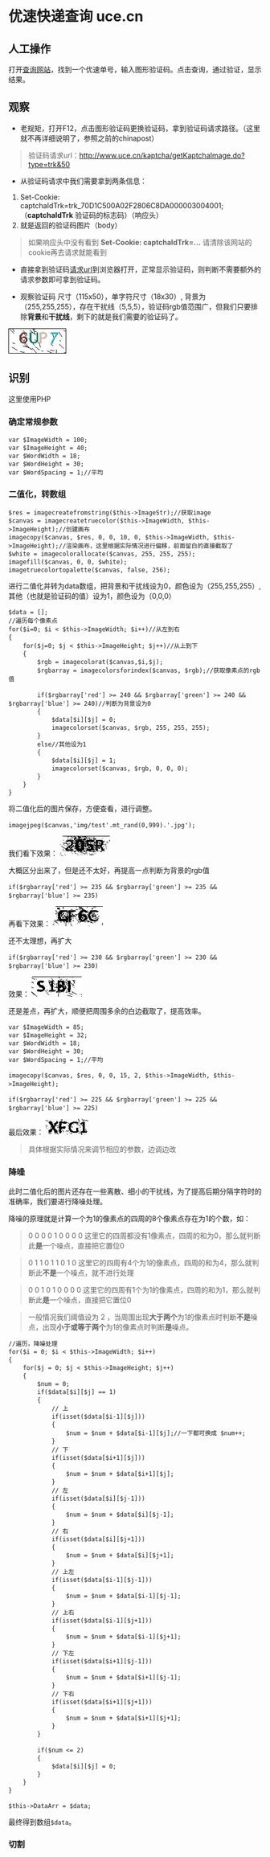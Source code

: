 # 优速快递查询 uce.cn

## 人工操作

打开[查询网站](http://www.uce.cn/service/expressTracking.html)，找到一个优速单号，输入图形验证码。点击查询，通过验证，显示结果。

## 观察

- 老规矩，打开F12，点击图形验证码更换验证码，拿到验证码请求路径。（这里就不再详细说明了，参照之前的chinapost）
> 验证码请求url：http://www.uce.cn/kaptcha/getKaptchaImage.do?type=trk&50

- 从验证码请求中我们需要拿到两条信息：
1. Set-Cookie: captchaIdTrk=trk_70D1C500A02F2806C8DA000003004001;（**captchaIdTrk** 验证码的标志码）（响应头）
2. 就是返回的验证码图片（body）
> 如果响应头中没有看到 **Set-Cookie: captchaIdTrk=...** 请清除该网站的cookie再去请求就能看到

- 直接拿到验证码[请求url](http://www.uce.cn/kaptcha/getKaptchaImage.do?type=trk&50)到浏览器打开，正常显示验证码，则判断不需要额外的请求参数即可拿到验证码。

- 观察验证码
尺寸（115x50），单字符尺寸（18x30）,
背景为（255,255,255），存在干扰线（5,5,5），验证码rgb值范围广，但我们只要排除**背景**和**干扰线**，剩下的就是我们需要的验证码了。

![1](https://github.com/LuMitchell/crack_captcha/blob/master/images/captcha.jpg)


## 识别

这里使用PHP

### 确定常规参数
```
var $ImageWidth = 100;
var $ImageHeight = 40;
var $WordWidth = 18;
var $WordHeight = 30;
var $WordSpacing = 1;//平均
```

### 二值化，转数组
```
$res = imagecreatefromstring($this->ImageStr);//获取image
$canvas = imagecreatetruecolor($this->ImageWidth, $this->ImageHeight);//创建画布
imagecopy($canvas, $res, 0, 0, 10, 0, $this->ImageWidth, $this->ImageHeight);//渲染画布，这里根据实际情况进行偏移，前面留白的直接截取了
$white = imagecolorallocate($canvas, 255, 255, 255);
imagefill($canvas, 0, 0, $white);
imagetruecolortopalette($canvas, false, 256);
```

进行二值化并转为data数组，把背景和干扰线设为0，颜色设为（255,255,255）,其他（也就是验证码的值）设为1，颜色设为（0,0,0）
```
$data = [];
//遍历每个像素点
for($i=0; $i < $this->ImageWidth; $i++)//从左到右
{
    for($j=0; $j < $this->ImageHeight; $j++)//从上到下
    {
        $rgb = imagecolorat($canvas,$i,$j);
        $rgbarray = imagecolorsforindex($canvas, $rgb);//获取像素点的rgb值

        if($rgbarray['red'] >= 240 && $rgbarray['green'] >= 240 && $rgbarray['blue'] >= 240)//判断为背景设为0
        {
            $data[$i][$j] = 0;
            imagecolorset($canvas, $rgb, 255, 255, 255);
        }
        else//其他设为1
        {
            $data[$i][$j] = 1;
            imagecolorset($canvas, $rgb, 0, 0, 0);
        }
    }
}
```

将二值化后的图片保存，方便查看，进行调整。

`imagejpeg($canvas,'img/test'.mt_rand(0,999).'.jpg');`

我们看下效果：
![2](https://github.com/LuMitchell/crack_captcha/blob/master/images/test300.jpg)

大概区分出来了，但是还不太好，再提高一点判断为背景的rgb值

`if($rgbarray['red'] >= 235 && $rgbarray['green'] >= 235 && $rgbarray['blue'] >= 235)`

再看下效果：
![3](https://github.com/LuMitchell/crack_captcha/blob/master/images/test909.jpg)

还不太理想，再扩大

`if($rgbarray['red'] >= 230 && $rgbarray['green'] >= 230 && $rgbarray['blue'] >= 230)`

效果：
![4](https://github.com/LuMitchell/crack_captcha/blob/master/images/test959.jpg)

还是差点，再扩大，顺便把周围多余的白边截取了，提高效率。

```
var $ImageWidth = 85;
var $ImageHeight = 32;
var $WordWidth = 18;
var $WordHeight = 30;
var $WordSpacing = 1;//平均
```

`imagecopy($canvas, $res, 0, 0, 15, 2, $this->ImageWidth, $this->ImageHeight);`

`if($rgbarray['red'] >= 225 && $rgbarray['green'] >= 225 && $rgbarray['blue'] >= 225)`

最后效果：
![5](https://github.com/LuMitchell/crack_captcha/blob/master/images/test422.jpg)

> 具体根据实际情况来调节相应的参数，边调边改


### 降噪

此时二值化后的图片还存在一些离散、细小的干扰线，为了提高后期分隔字符时的准确率，我们要进行降噪处理。

降噪的原理就是计算一个为1的像素点的四周的8个像素点存在为1的个数，如：
> 0 0 0
> 0 1 0
> 0 0 0  这里它的四周都没有1像素点，四周的和为0，那么就判断此**是**一个噪点，直接把它置位0

> 0 1 1
> 0 1 1
> 0 1 0  这里它的四周有4个为1的像素点，四周的和为4，那么就判断此**不是**一个噪点，就不进行处理

> 0 0 1
> 0 1 0
> 0 0 0  这里它的四周有1个为1的像素点，四周的和为1，那么就判断此**是**一个噪点，直接把它置位0

> 一般情况我们阈值设为 2 ，当周围出现**大于两个**为1的像素点时判断**不是**噪点，出现**小于或等于两个**为1的像素点时判断**是**噪点。

```
//遍历，降噪处理
for($i = 0; $i < $this->ImageWidth; $i++)
{
    for($j = 0; $j < $this->ImageHeight; $j++)
    {
        $num = 0;
        if($data[$i][$j] == 1)
        {
            // 上
            if(isset($data[$i-1][$j]))
            {
                $num = $num + $data[$i-1][$j];//一下都可换成 $num++;
            }
            // 下
            if(isset($data[$i+1][$j]))
            {
                $num = $num + $data[$i+1][$j];
            }
            // 左
            if(isset($data[$i][$j-1]))
            {
                $num = $num + $data[$i][$j-1];
            }
            // 右
            if(isset($data[$i][$j+1]))
            {
                $num = $num + $data[$i][$j+1];
            }
            // 上左
            if(isset($data[$i-1][$j-1]))
            {
                $num = $num + $data[$i-1][$j-1];
            }
            // 上右
            if(isset($data[$i-1][$j+1]))
            {
                $num = $num + $data[$i-1][$j+1];
            }
            // 下左
            if(isset($data[$i+1][$j-1]))
            {
                $num = $num + $data[$i+1][$j-1];
            }
            // 下右
            if(isset($data[$i+1][$j+1]))
            {
                $num = $num + $data[$i+1][$j+1];
            }
        }

        if($num <= 2)
        {
            $data[$i][$j] = 0;
        }
    }
}
```

`$this->DataArr = $data;`

最终得到数组`$data`。

### 切割


